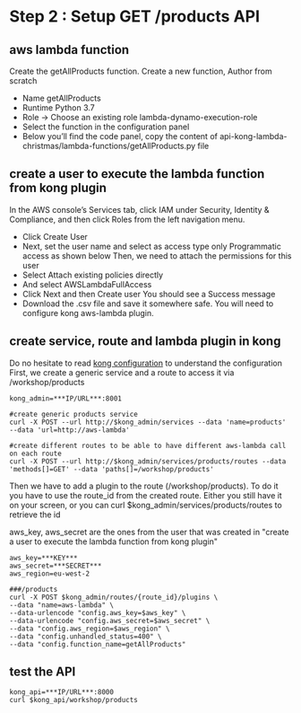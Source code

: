 # Step 2 : Setup GET /products API

## aws lambda function

Create the getAllProducts function.
Create a new function, Author from scratch
- Name
getAllProducts
- Runtime
Python 3.7
- Role -> Choose an existing role
lambda-dynamo-execution-role
- Select the function in the configuration panel
- Below you’ll find the code panel, copy the content of
api-kong-lambda-christmas/lambda-functions/getAllProducts.py file


## create a user to execute the lambda function from kong plugin
In the AWS console’s Services tab, click IAM under Security, Identity & Compliance, and
then click Roles from the left navigation menu.
- Click Create User
- Next, set the user name and select as access type only Programmatic access as shown
below
Then, we need to attach the permissions for this user
- Select Attach existing policies directly
- And select AWSLambdaFullAccess
- Click Next and then Create user
You should see a Success message
- Download the .csv file and save it somewhere safe. You will need to configure kong aws-lambda plugin.

## create service, route and lambda plugin in kong

Do no hesitate to read [kong configuration](../../kong/kond.md) to understand the configuration
</br> First, we create a generic service and a route to access it via /workshop/products 

```
kong_admin=***IP/URL***:8001

#create generic products service
curl -X POST --url http://$kong_admin/services --data 'name=products' --data 'url=http://aws-lambda'

#create different routes to be able to have different aws-lambda call on each route
curl -X POST --url http://$kong_admin/services/products/routes --data 'methods[]=GET' --data 'paths[]=/workshop/products'
```

Then we have to add a plugin to the route (/workshop/products). To do it you have to use the route_id from the created route. Either you still have it on your screen, or you can curl $kong_admin/services/products/routes to retrieve the id

aws_key, aws_secret are the ones from the user that was created in "create a user to execute the lambda function from kong plugin"

```
aws_key=***KEY***
aws_secret=***SECRET***
aws_region=eu-west-2

###/products
curl -X POST $kong_admin/routes/{route_id}/plugins \
--data "name=aws-lambda" \
--data-urlencode "config.aws_key=$aws_key" \
--data-urlencode "config.aws_secret=$aws_secret" \
--data "config.aws_region=$aws_region" \
--data "config.unhandled_status=400" \
--data "config.function_name=getAllProducts"
```


## test the API
```
kong_api=***IP/URL***:8000
curl $kong_api/workshop/products
```
